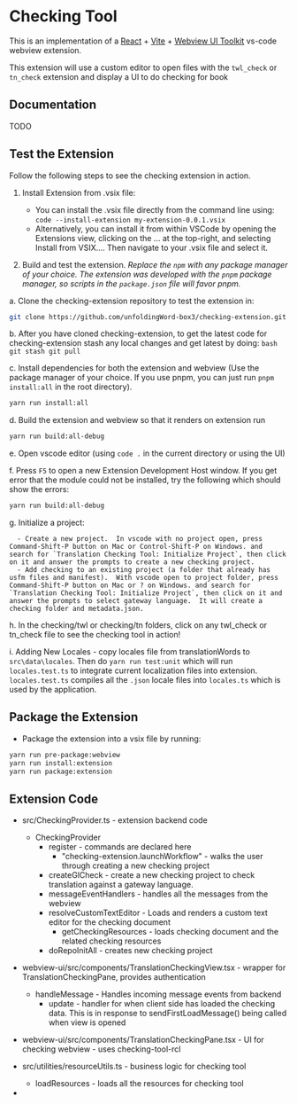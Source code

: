 # Checking Tool

This is an implementation of a [React](https://reactjs.org/) + [Vite](https://vitejs.dev/) + [Webview UI Toolkit](https://github.com/microsoft/vscode-webview-ui-toolkit) vs-code webview extension.

This extension will use a custom editor to open files with the `twl_check` or `tn_check` extension and display a UI to do checking for book 

## Documentation

TODO

## Test the Extension
Follow the following steps to see the checking extension in action.

1. Install Extension from .vsix file:

   - You can install the .vsix file directly from the command line using:
         `code --install-extension my-extension-0.0.1.vsix`
   - Alternatively, you can install it from within VSCode by opening the Extensions view, clicking on the ... at the top-right, and selecting Install from VSIX.... Then navigate to your .vsix file and select it.

2. Build and test the extension. _Replace the `npm` with any package manager of your choice. The extension was developed with the `pnpm` package manager, so scripts in the `package.json` file will favor pnpm._

  a. Clone the checking-extension repository to test the extension in:

```bash
git clone https://github.com/unfoldingWord-box3/checking-extension.git
```

  b. After you have cloned checking-extension, to get the latest code for checking-extension stash any local changes and get latest by doing:
       ```bash
       git stash
       git pull
       ```

  c. Install dependencies for both the extension and webview (Use the package manager of your choice. If you use pnpm, you can just run `pnpm install:all` in the root directory).

```bash
yarn run install:all
```

  d. Build the extension and webview so that it renders on extension run

```bash
yarn run build:all-debug
```

  e. Open vscode editor (using `code .` in the current directory or using the UI)

  f. Press `F5` to open a new Extension Development Host window.  If you get error that the module could not be installed, try the following which should show the errors:

```bash
yarn run build:all-debug
```

  g. Initialize a project:

      - Create a new project.  In vscode with no project open, press Command-Shift-P button on Mac or Control-Shift-P on Windows. and search for `Translation Checking Tool: Initialize Project`, then click on it and answer the prompts to create a new checking project.
      - Add checking to an existing project (a folder that already has usfm files and manifest).  With vscode open to project folder, press Command-Shift-P button on Mac or ? on Windows. and search for `Translation Checking Tool: Initialize Project`, then click on it and answer the prompts to select gateway language.  It will create a checking folder and metadata.json.

  h. In the checking/twl or checking/tn folders, click on any twl_check or tn_check file to see the checking tool in action!

  i. Adding New Locales - copy locales file from translationWords to `src\data\locales`. Then do `yarn run test:unit` which will run `locales.test.ts` to integrate current localization files into extension.  `locales.test.ts` compiles all the `.json` locale files into `locales.ts` which is used by the application.


## Package the Extension

- Package the extension into a vsix file by running:

```bash
yarn run pre-package:webview
yarn run install:extension
yarn run package:extension
```


## Extension Code

- src/CheckingProvider.ts - extension backend code
  - CheckingProvider
    - register - commands are declared here
      - "checking-extension.launchWorkflow" - walks the user through creating a new checking project
    - createGlCheck - create a new checking project to check translation against a gateway language.
    - messageEventHandlers - handles all the messages from the webview
    - resolveCustomTextEditor - Loads and renders a custom text editor for the checking document
      - getCheckingResources - loads checking document and the related checking resources
    - doRepoInitAll - creates new checking project

- webview-ui/src/components/TranslationCheckingView.tsx - wrapper for TranslationCheckingPane, provides authentication
  - handleMessage - Handles incoming message events from backend
    - update - handler for when client side has loaded the checking data.  This is in response to sendFirstLoadMessage() being called when view is opened

- webview-ui/src/components/TranslationCheckingPane.tsx - UI for checking webview - uses checking-tool-rcl

- src/utilities/resourceUtils.ts - business logic for checking tool
  - loadResources - loads all the resources for checking tool
- 